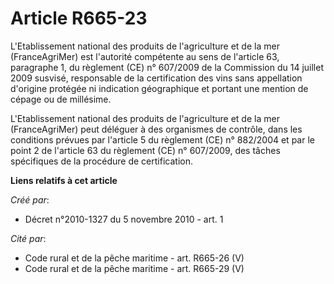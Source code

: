 # Article R665-23

L'Etablissement national des produits de l'agriculture et de la mer (FranceAgriMer) est l'autorité compétente au sens de
l'article 63, paragraphe 1, du règlement (CE) n° 607/2009 de la Commission du 14 juillet 2009 susvisé, responsable de la
certification des vins sans appellation d'origine protégée ni indication géographique et portant une mention de cépage ou de
millésime.

L'Etablissement national des produits de l'agriculture et de la mer (FranceAgriMer) peut déléguer à des organismes de
contrôle, dans les conditions prévues par l'article 5 du règlement (CE) n° 882/2004 et par le point 2 de l'article 63 du
règlement (CE) n° 607/2009, des tâches spécifiques de la procédure de certification.

**Liens relatifs à cet article**

_Créé par_:

  - Décret n°2010-1327 du 5 novembre 2010 - art. 1

_Cité par_:

  - Code rural et de la pêche maritime - art. R665-26 (V)
  - Code rural et de la pêche maritime - art. R665-29 (V)
